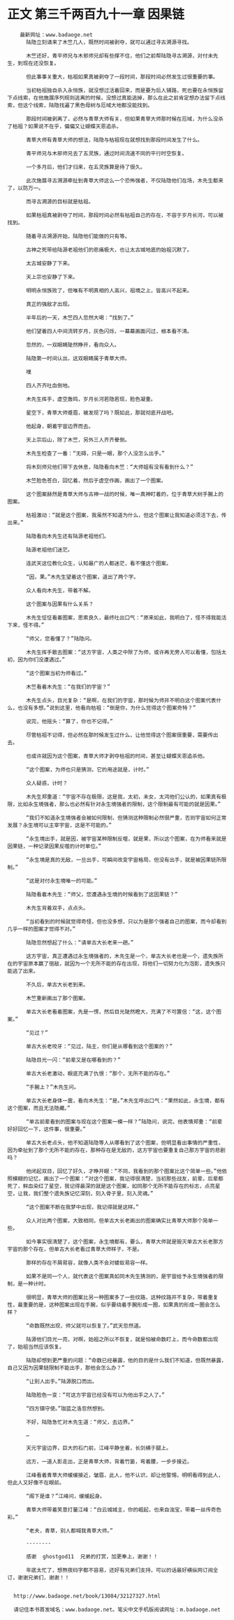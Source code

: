 # 正文 第三千两百九十一章 因果链
        最新网址：www.badaoge.net
          陆隐立刻请来了木竺几人，既然时间被剥夺，就可以通过寻古溯源寻找。
      
          木竺还好，青平师兄与木邪师兄却有些撑不住，他们之前帮陆隐寻古溯源，对付未先生，到现在还没恢复。
      
          但此事事关重大，枯祖如果真被剥夺了一段时间，那段时间必然发生过很重要的事。
      
          当初枯祖独自杀入永恒族，就没想过活着回来，而是要为后人铺路，死也要在永恒族留下点线索，在他施展序列规则逃离的时候，没想过真能逃掉，那么在此之前肯定想办法留下点线索，但这个线索，陆隐找遍了黑色母树与厄域大地都没能找到。
      
          那段时间被剥离了，必然与青草大师有关，但如果青草大师那时候在厄域，为什么没杀了枯祖？如果说不在乎，偏偏又让蝴蝶天恩追杀。
      
          青草大师有青草大师的想法，陆隐与枯祖现在就想找到那段时间发生了什么。
      
          青平师兄与木邪师兄去了五灵族，通过时间流速不同的平行时空恢复。
      
          一个多月后，他们才归来，在五灵族算是待了很久。
      
          此次施展寻古溯源牵扯到青草大师这么一个恐怖强者，不仅陆隐他们在场，木先生都来了，以防万一。
      
          而寻古溯源的目标就是枯祖。
      
          如果枯祖真被剥夺了时间，那段时间必然有枯祖自己的存在，不容于岁月长河，可以被找到。
      
          随着寻古溯源开始，陆隐他们能做的只有等。
      
          古神之死带给陆源老祖他们的悲痛极大，也让太古城地底的始祖沉默了。
      
          太古城安静了下来。
      
          天上宗也安静了下来。
      
          明明永恒族败了，但唯有不明真相的人高兴，祖境之上，皆高兴不起来。
      
          真正的强敌才出现。
      
          半年后的一天，木竺四人忽然大喝：“找到了。”
      
          他们望着四人中间流转岁月，灰色闪烁，一幕幕画面闪过，根本看不清。
      
          忽然的，一双眼睛陡然睁开，看向众人。
      
          陆隐第一时间认出，这双眼睛属于青草大师。
      
          噗
      
          四人齐齐吐血倒地。
      
          木先生挥手，虚空轰鸣，岁月长河若隐若现，脸色凝重。
      
          星空下，青草大师蹙眉，被发现了吗？既如此，那就彻底开战吧。
      
          他起身，朝着宇宙边界而去。
      
          天上宗后山，除了木竺，另外三人齐齐晕倒。
      
          木先生检查了一番：“无碍，只是一眼，那个人没怎么出手。”
      
          将木刻师兄他们带下去休息，陆隐看向木竺：“大师姐有没有看到什么？”
      
          木竺脸色苍白，回忆着，然后于虚空作画，画出了一个图案。
      
          这个图案赫然是青草大师与古神一战的时候，唯一真神盯着的，位于青草大树手腕上的图案。
      
          枯祖激动：“就是这个图案，我虽然不知道为什么，但这个图案让我知道必须活下去，传出来。”
      
          陆隐看向木先生还有陆源老祖他们。
      
          陆源老祖他们迷茫。
      
          连武天这位教化众生，认知最广的人都迷茫，看不懂这个图案。
      
          “因，果。”木先生望着这个图案，道出了两个字。
      
          众人看向木先生，带着不解。
      
          这个图案与因果有什么关系？
      
          木先生怔怔看着图案，思索良久，最终吐出口气：“原来如此，我明白了，怪不得我能活下来，怪不得。”
      
          “师父，您看懂了？”陆隐问。
      
          木先生挥手散去图案：“这方宇宙，人类之中除了为师，或许再无旁人可以看懂，包括太初，因为你们没遭遇过。”
      
          “这个图案当初为师看过。”
      
          木竺看着木先生：“在我们的宇宙？”
      
          木先生点头，目光复杂：“是啊，在我们的宇宙，那时候为师并不明白这个图案代表什么，也没有多想。”说到这里，他看向枯祖：“倒是你，为什么觉得这个图案奇特？”
      
          说完，他摇头：“算了，你也不记得。”
      
          尽管枯祖不记得，但必然在那时候发生过什么，让他觉得这个图案很重要，需要传出去。
      
          也或许就因为这个图案，青草大师才剥夺枯祖的时间，甚至让蝴蝶天恩追杀他。
      
          “这个图案，为师也只是猜测，它的用途就是，计时。”
      
          众人疑惑，计时？
      
          木先生郑重道：“宇宙不存在极限，这是我，太初，未女，太鸿他们公认的，如果真有极限，比如永生境强者，那么也必然有针对永生境强者的限制，这个限制最有可能的就是因果。”
      
          “我们不知道永生境强者会被如何限制，但猜测这种限制必然很严重，否则宇宙如何正常发展？永生境可以主宰宇宙，这是不可能的。”
      
          “永生境出手，就是因，被宇宙某种限制反噬，就是果，所以这个图案，在为师看来就是因果链，一种记录因果反噬的计时单位。”
      
          “永生境是真的无敌，一旦出手，可瞬间改变宇宙格局，但没有出手，就是被因果链所限制。”
      
          “这是对付永生境唯一的可能。”
      
          陆隐看着木先生：“师父，您遭遇永生境的时候看到了这因果链？”
      
          木先生背着双手，点点头。
      
          “当初看到的时候就觉得奇怪，但也没多想，只以为是那个强者自己的图案，而今却看到几乎一样的图案才觉得不对。”
      
          陆隐忽然想起了什么：“请单古大长老来一趟。”
      
          这方宇宙，真正遭遇过永生境强者的，木先生是一个，单古大长老也是一个，遗失族所在的宇宙原本赢了宿敌，就因为一个无所不能的存在出现，将他们一切努力化为泡影，遗失族只能逃了出来。
      
          不久后，单古大长老到来。
      
          木竺重新画出了那个图案。
      
          单古大长老看着图案，先是一愣，然后目光陡然瞪大，充满了不可置信：“这，这个图案。”
      
          “见过？”
      
          单古大长老咬牙：“见过，陆主，你们是从哪看到这个图案的？”
      
          陆隐目光一闪：“前辈又是在哪看到的？”
      
          单古大长老激动，眼底充满了仇恨：“那个，无所不能的存在。”
      
          “手腕上？”木先生问。
      
          单古大长老身体一震，看向木先生：“是。”木先生呼出口气：“果然如此，永生境，都有这个图案，而且无法隐藏。”
      
          “单古前辈看到的图案与现在这个图案一模一样？”陆隐问，说完，他表情郑重：“前辈好好回忆一下，这件事，很重要。”
      
          单古大长老点头，他不知道陆隐等人从哪看到了这个图案，但明显看出事情的严重性，因为牵扯到了那个无所不能的存在，那种存在是无敌的，这方宇宙也要重复自己那方宇宙的悲剧吗？
      
          他闭起双目，回忆了好久，才睁开眼：“不同，我看到的那个图案比这个简单一些。”他依照模糊的记忆，画出了一个图案：“对这个图案，我记得很清楚，当初那些战友，前辈，后辈都死了，鲜血染红了星空，我记得最深的就是这个图案，如同那个无所不能存在的标志，点亮星空，让我，我们整个遗失族记忆深刻，刻入骨子里，刻入灵魂。”
      
          “这个图案不断在我梦中出现，我记得就是这样。”
      
          众人对比两个图案，大致相同，但单古大长老画出的图案确实比青草大师那个简单一些。
      
          如今事实很清楚了，这个图案，永生境都有，要么，青草大师就是毁灭单古大长老那方宇宙的那个存在，但单古大长老看过青草大师样子，不是。
      
          那样的存在不屑易容，就像人类不会对蝼蚁易容一样。
      
          如果不是同一个人，就代表这个图案真如同木先生猜测的，是宇宙给予永生境强者的限制，是一种计时。
      
          很明显，青草大师的图案比另一种图案多了一些纹路，这种纹路并不复杂，带着重复性，最重要的是，这种图案出现在手腕，似乎要绕着手腕形成一圈，如果真的形成一圈会怎么样？
      
          “命数既然出现，师父就可以恢复了。”武天忽然道。
      
          陆源他们目光一亮，对啊，始祖之所以不恢复，就是怕被命数盯上，而今命数都出现了，始祖当然应该恢复。
      
          陆隐却想到更严重的问题：“命数已经暴露，他的目的是什么我们不知道，但既然暴露，自己又因为因果链限制不能出手，那他会怎么办？”
      
          “让别人出手。”陆源脱口而出。
      
          陆隐脸色一变：“可这方宇宙已经没有可以为他出手之人了。”
      
          “四方镇守使。”珈蓝之洛忽然想到。
      
          不好，陆隐急忙对木先生道：“师父，去边界。”
      
          …
      
          天元宇宙边界，巨大的石门前，江峰平静坐着，长剑横于腿上。
      
          远方，一道人影走出，正是青草大师，背着竹篓，弯着腰，一步步接近。
      
          江峰看着青草大师缓缓接近，皱眉，此人，他不认识，却让他警惕，明明看得到此人，但此人又好像不在眼前。
      
          “阁下是谁？”江峰问，缓缓起身。
      
          青草大师带着笑意打量江峰：“白云城城主，你的崛起，也来自浊宝，带着一丝传奇色彩。”
      
          “老夫，青草，别人都喊我青草大师。”
      
          --------
      
          感谢  ghostgod11  兄弟的打赏，加更奉上，谢谢！！
      
          年底太忙了，想熬夜码字都不容易，还好有兄弟们支持，可以的话最好横纵网订阅全订，谢谢兄弟们，谢谢！！
      
      
      http://www.badaoge.net/book/13084/32127327.html
      
      请记住本书首发域名：www.badaoge.net。笔尖中文手机版阅读网址：m.badaoge.net
